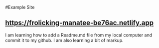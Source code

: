 #Example Site
## https://frolicking-manatee-be76ac.netlify.app
I am learning how to add a Readme.md file from my local computer and commit it to my github.
I am also learning a bit of markup.
